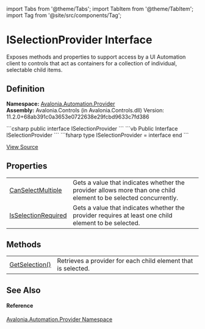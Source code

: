 import Tabs from '@theme/Tabs'; 
import TabItem from '@theme/TabItem'; 
import Tag from '@site/src/components/Tag'; 

# ISelectionProvider Interface


Exposes methods and properties to support access by a UI Automation client to controls that act as containers for a collection of individual, selectable child items.



## Definition
**Namespace:** <a href="N_Avalonia_Automation_Provider">Avalonia.Automation.Provider</a>  
**Assembly:** Avalonia.Controls (in Avalonia.Controls.dll) Version: 11.2.0+68ab391c0a3653e0722638e29fcbd9633c7fd386

<Tabs groupId="api-code-preview">
<TabItem value="csharp" label="C#">
```csharp
public interface ISelectionProvider
```
</TabItem>
<TabItem value="vb" label="VB">
```vb
Public Interface ISelectionProvider
```
</TabItem>
<TabItem value="fsharp" label="F#">
```fsharp
type ISelectionProvider = interface end
```
</TabItem>
</Tabs>



<a href="https://github.com/AvaloniaUI/Avalonia/tree/master/srcAvalonia.Controls/Automation/Provider/ISelectionProvider.cs" title="View the source code">View Source</a>



## Properties
<table>
<tr>
<td><a href="P_Avalonia_Automation_Provider_ISelectionProvider_CanSelectMultiple">CanSelectMultiple</a></td>
<td>Gets a value that indicates whether the provider allows more than one child element to be selected concurrently.</td>
</tr>
<tr>
<td><a href="P_Avalonia_Automation_Provider_ISelectionProvider_IsSelectionRequired">IsSelectionRequired</a></td>
<td>Gets a value that indicates whether the provider requires at least one child element to be selected.</td>
</tr>
</table>

## Methods
<table>
<tr>
<td><a href="M_Avalonia_Automation_Provider_ISelectionProvider_GetSelection">GetSelection()</a></td>
<td>Retrieves a provider for each child element that is selected.</td>
</tr>
</table>

## See Also


#### Reference
<a href="N_Avalonia_Automation_Provider">Avalonia.Automation.Provider Namespace</a>  
